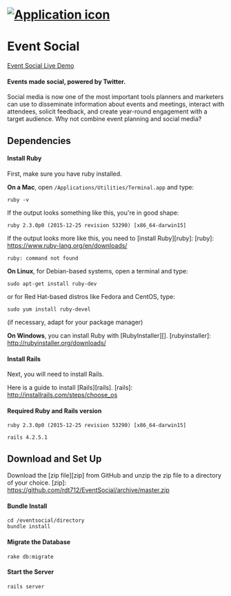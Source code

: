 # [![Application icon](https://raw.githubusercontent.com/rdt712/EventSocial/profile/app/assets/images/readme-logo.png)][icon]
[icon]: https://raw.githubusercontent.com/rdt712/EventSocial/profile/app/assets/images/readme-logo.png 

# Event Social
[Event Social Live Demo][website]

[website]: https://eventsocial.herokuapp.com

#### Events made social, powered by Twitter.
Social media is now one of the most important tools planners and marketers can use to disseminate information about events and meetings, interact with attendees, solicit feedback, and create year-round engagement with a target audience. Why not combine event planning and social media?

## Dependencies

#### Install Ruby
First, make sure you have ruby installed.

**On a Mac**, open `/Applications/Utilities/Terminal.app` and type:

    ruby -v

If the output looks something like this, you're in good shape:

    ruby 2.3.0p0 (2015-12-25 revision 53290) [x86_64-darwin15]

If the output looks more like this, you need to [install Ruby][ruby]:
[ruby]: https://www.ruby-lang.org/en/downloads/

    ruby: command not found

**On Linux**, for Debian-based systems, open a terminal and type:

    sudo apt-get install ruby-dev

or for Red Hat-based distros like Fedora and CentOS, type:

    sudo yum install ruby-devel

(if necessary, adapt for your package manager)

**On Windows**, you can install Ruby with [RubyInstaller][].
[rubyinstaller]: http://rubyinstaller.org/downloads/

#### Install Rails
Next, you will need to install Rails.

Here is a guide to install [Rails][rails].
[rails]: http://installrails.com/steps/choose_os

#### Required Ruby and Rails version
	ruby 2.3.0p0 (2015-12-25 revision 53290) [x86_64-darwin15]

	rails 4.2.5.1

## Download and Set Up

Download the [zip file][zip] from GitHub and unzip the zip file to a directory of your choice.
[zip]: https://github.com/rdt712/EventSocial/archive/master.zip

#### Bundle Install
	cd /eventsocial/directory
	bundle install

#### Migrate the Database
	rake db:migrate 

#### Start the Server
	rails server